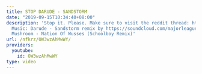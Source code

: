 ```yaml
---
title: STOP DARUDE - SANDSTORM
date: "2019-09-15T10:34:40+08:00"
description: 'Stop it. Please. Make sure to visit the reddit thread: http://www.reddit.com/r/montageparodies/comments/2gdaqj/stop_darude_sandstorm/
  Music: Darude - Sandstorm remix by https://soundcloud.com/majorleaguewobs Infected
  Mushroom - Nation Of Wusses (Schoolboy Remix)'
url: /nfkrz/OW3wzAhMwWY/
providers:
  youtube:
    id: OW3wzAhMwWY
type: video
---
```

